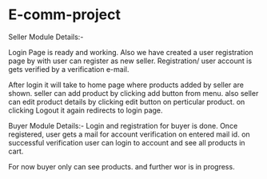 # E-comm-project

Seller Module Details:- 

Login Page is ready and working. Also we have created a user registration page by with user can register as new seller.
Registration/ user account is gets verified by a verification e-mail.

After login it will take to home page where products added by seller are shown. 
seller can add product by clicking add button from menu. also seller can edit product details by clicking edit button on perticular product. on clicking Logout it again redirects to login page.

Buyer Module Details:- 
Login and registration for buyer is done. Once registered, user gets a mail for account verification on entered mail id. on successful verification user can login to account and see all products in cart.

For now buyer only can see products. and further wor is in progress.
